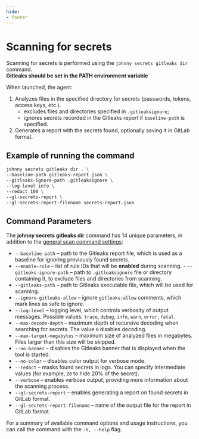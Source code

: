 ```yaml
---
hide:
- footer
---
```


# Scanning for secrets

Scanning for secrets is performed using the `johnny secrets gitleaks dir` command.\
**Gitleaks should be set in the PATH environment variable**

When launched, the agent:

1. Analyzes files in the specified directory for secrets (passwords, tokens, access keys, etc.).
	- excludes files and directories specified in `.gitleaksignore`;
	- ignores secrets recorded in the Gitleaks report if `baseline-path` is specified.
2. Generates a report with the secrets found, optionally saving it in GitLab format.

## Example of running the command

```bash
johnny secrets gitleaks dir . \
--baseline-path gitleaks-report.json \
--gitleaks-ignore-path .gitleaksignore \
--log-level info \
--redact 100 \
--gl-secrets-report \
--gl-secrets-report-filename secrets-report.json
```

## Command Parameters

The **johnny secrets gitleaks dir** command has 14 unique parameters, in addition to the [general scan command settings](/agent/scan.en/#_2):

- `--baseline-path` – path to the Gitleaks report file, which is used as a baseline for ignoring previously found secrets.
- `--enable-rule` – list of rule IDs that will be **enabled** during scanning. - `--gitleaks-ignore-path` – path to `.gitleaksignore` file or directory containing it, to exclude files and directories from scanning.
- `--gitleaks-path` – path to Gitleaks executable file, which will be used for scanning.
- `--ignore-gitleaks-allow` – ignore `gitleaks:allow` comments, which mark lines as safe to ignore.
- `--log-level` – logging level, which controls verbosity of output messages. Possible values: `trace`, `debug`, `info`, `warn`, `error`, `fatal`.
- `--max-decode-depth` – maximum depth of recursive decoding when searching for secrets. The value `0` disables decoding.
- `--max-target-megabytes` – maximum size of analyzed files in megabytes. Files larger than this size will be skipped.
- `--no-banner` – disables the Gitleaks banner that is displayed when the tool is started.
- `--no-color` – disables color output for verbose mode.
- `--redact` – masks found secrets in logs. You can specify intermediate values (for example, `20` to hide 20% of the secret).
- `--verbose` – enables verbose output, providing more information about the scanning process.
- `--gl-secrets-report` – enables generating a report on found secrets in GitLab format.
- `--gl-secrets-report-filename` – name of the output file for the report in GitLab format.

For a summary of available command options and usage instructions, you can call the command with the `-h, --help` flag.